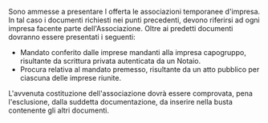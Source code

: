 Sono ammesse a presentare l offerta le associazioni temporanee d'impresa. In tal caso i documenti richiesti nei punti precedenti, devono riferirsi ad ogni impresa facente parte dell'Associazione. Oltre ai predetti documenti dovranno essere presentati i seguenti:
- Mandato conferito dalle imprese mandanti alla impresa capogruppo, risultante da scrittura privata autenticata da un Notaio.
- Procura relativa al mandato premesso, risultante da un atto pubblico per ciascuna delle imprese riunite.

L'avvenuta costituzione dell'associazione dovrà essere comprovata, pena l'esclusione, dalla suddetta documentazione, da inserire nella busta contenente gli altri documenti.